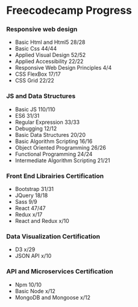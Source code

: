 # Freecodecamp Progress



<h3>Responsive web design</h3>

<ul>
  <li>Basic Html and Html5 28/28</li>
  <li>Basic Css 44/44</li>
  <li>Applied Visual Design 52/52</li>
  <li>Applied Accessibility 22/22</li>
  <li>Responsive Web Design Principles 4/4</li>
  <li>CSS FlexBox 17/17</li>
  <li>CSS Grid 22/22</li>
 </ul>
 
 <h3>JS and Data Structures</h3>
 
 <ul>
  <li>Basic JS 110/110</li>
  <li>ES6 31/31</li>
  <li>Regular Expression 33/33</li>
  <li>Debugging 12/12</li>
  <li>Basic Data Structures  20/20</li>
  <li>Basic Algorithm Scripting 16/16</li>
  <li>Object Oriented Programming 26/26</li>
  <li>Functional Programming 24/24</li>
  <li>Intermediate Algorithm Scripting 21/21</li>
 </ul>
 
 
 <h3>Front End Librairies Certification</h3>
  
 <ul>
  <li>Bootstrap 31/31</li>
  <li>JQuery 18/18</li>
  <li>Sass 9/9</li>
  <li>React 47/47</li>
  <li>Redux x/17</li>
  <li>React and Redux x/10</li>
</ul>

 <h3>Data Visualization Certification</h3>
 
  <ul>
  <li>D3 x/29</li>
  <li>JSON API x/10</li>
  </ul>
  
  <h3>API and Microservices Certification</h3>
  
  <ul>
  <li>Npm 10/10</li>
  <li>Basic Node x/12</li>
  <li>MongoDB and Mongoose x/12</li>
  </ul>
